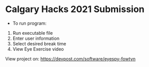 # Calgary Hacks 2021 Submission

- To run program:
1. Run executable file
2. Enter user information
3. Select desired break time
4. View Eye Exercise video

View project on: https://devpost.com/software/eyespy-fowtyn
